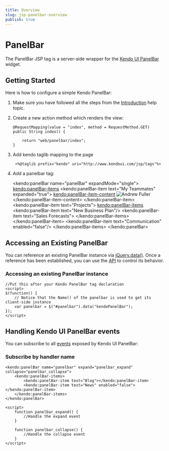 ```yaml
---
title: Overview
slug: jsp-panelbar-overview
publish: true
---
```


# PanelBar

The PanelBar JSP tag is a server-side wrapper for the [Kendo UI PanelBar](/api/web/panelbar) widget.

## Getting Started

Here is how to configure a simple Kendo PanelBar:

1.  Make sure you have followed all the steps from the [Introduction](/getting-started/using-kendo-with/jsp/introduction) help topic.

2.  Create a new action method which renders the view:

        @RequestMapping(value = "index", method = RequestMethod.GET)
        public String index() {

            return "web/panelbar/index";
        }

3. Add kendo taglib mapping to the page

        <%@taglib prefix="kendo" uri="http://www.kendoui.com/jsp/tags"%>

4.  Add a panelbar tag:

    <kendo:panelBar name="panelBar" expandMode="single">
        <kendo:panelBar-items>
            <kendo:panelBar-item  text="My Teammates" expanded="true">
                <kendo:panelBar-item-content>
                    <img src="/image_url" alt="Andrew Fuller" />
                </kendo:panelBar-item-content>
            </kendo:panelBar-item>
            <kendo:panelBar-item  text="Projects">
                <kendo:panelBar-items>
                    <kendo:panelBar-item text="New Business Plan"/>
                    <kendo:panelBar-item text="Sales Forecasts">
                </kendo:panelBar-items>
            </kendo:panelBar-item>
            <kendo:panelBar-item text="Communication" enabled="false"/>
        </kendo:panelBar-items>
    </kendo:panelBar>

## Accessing an Existing PanelBar

You can reference an existing PanelBar instance via [jQuery.data()](http://api.jquery.com/jQuery.data/).
Once a reference has been established, you can use the [API](/api/web/panelbar#methods) to control its behavior.

### Accessing an existing PanelBar instance

    //Put this after your Kendo PanelBar tag declaration
    <script>
    $(function() {
        // Notice that the Name() of the panelbar is used to get its client-side instance
        var panelbar = $("#panelbar").data("kendoPanelBar");
    });
    </script>

## Handling Kendo UI PanelBar events

You can subscribe to all [events](/api/web/panelbar#events) exposed by Kendo UI PanelBar:

### Subscribe by handler name

    <kendo:panelBar name="panelbar" expand="panelbar_expand" collapse="panelbar_collapse">
        <kendo:panelBar-items>
            <kendo:panelBar-item text="Blog"></kendo:panelBar-item>
            <kendo:panelBar-item text="News" enabled="false"></kendo:panelBar-item>
        </kendo:panelBar-items>
    </kendo:panelBar>

    <script>
        function panelbar_expand() {
            //Handle the expand event
        }

        function panelbar_collapse() {
            //Handle the collapse event
        }
    </script>
